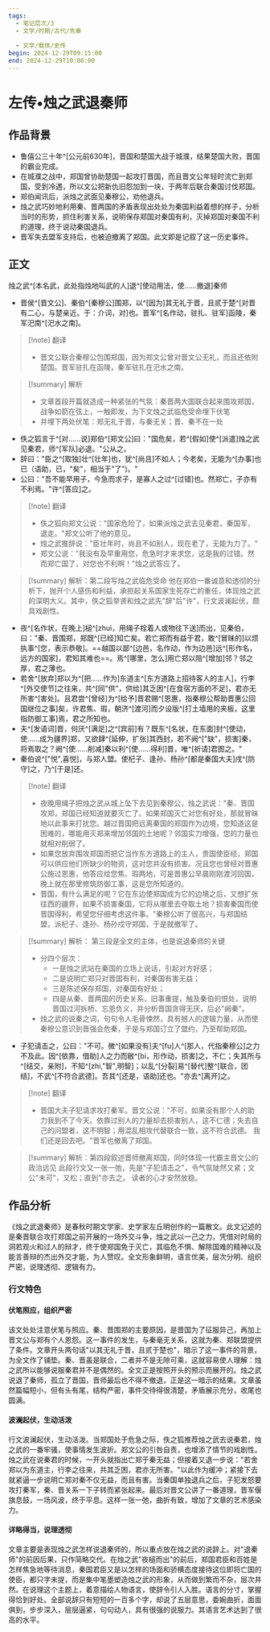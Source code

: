 ```yaml
---
tags:
  - 笔记层次/3
  - 文学/时期/古代/先秦
  
  - 文学/载体/史传
begin: 2024-12-29T09:15:00
end: 2024-12-29T10:00:00
---
```


# 左传•烛之武退秦师

## 作品背景

- 鲁僖公三十年^[公元前630年]，晋国和楚国大战于城濮，结果楚国大败，晋国的霸业完成。
- 在城濮之战中，郑国曾协助楚国一起攻打晋国，而且晋文公年轻时流亡到郑国，受到冷遇，所以文公把新仇旧怨加到一块，于两年后联合秦国讨伐郑国。
- 郑伯闻讯后，派烛之武面见秦穆公，劝他退兵。
- 烛之武巧妙地利用秦、晋两国的矛盾表现出处处为秦国利益着想的样子，分析当时的形势，抓住利害关系，说明保存郑国对秦国有利，灭掉郑国对秦国不利的道理，终于说动秦国退兵。
- 晋军失去盟军支持后，也被迫撤离了郑国。此文即是记叙了这一历史事件。

## 正文

烛之武^[本名武，此处指烛地叫武的人]退^[使动用法，使……撤退]秦师

- 晋侯^[晋文公]、秦伯^[秦穆公]围郑，以^[因为]其无礼于晋，且贰于楚^[对晋有二心，与楚亲近。于：介词，对]也。晋军^[名作动，驻扎、驻军]函陵，秦军汜南^[汜水之南]。

> [!note] 翻译
> - 晋文公联合秦穆公包围郑国，因为郑文公曾对晋文公无礼，而且还依附楚国。晋军驻扎在函陵，秦军驻扎在汜水之南。

> [!summary] 解析
> - 文章首段开篇就造成一种紧张的气氛：秦晋两大国联合起来围攻郑国，战争如箭在弦上，一触即发，为下文烛之武临危受命埋下伏笔
> - 并埋下两处伏笔：郑无礼于晋，与秦无关；晋、秦不在一处

- 佚之狐言于^[对……说]郑伯^[郑文公]曰："国危矣，若^[假如]使^[派遣]烛之武见秦君，师^[军队]必退。"公从之。
- 辞曰："臣之^[取独]壮^[壮年]也，犹^[尚且]不如人；今老矣，无能为^[办事]也已（语助，已，"矣"，相当于"了")。"
- 公曰："吾不能早用子，今急而求子，是寡人之过^[过错]也。然郑亡，子亦有不利焉。"许^[答应]之。

> [!note] 翻译
> - 佚之狐向郑文公说："国家危险了，如果派烛之武去见秦君，秦国军，退走。"郑文公听了他的意见。
> - 烛之武推辞说："臣壮年时，尚且不如别人，现在老了，无能为力了。"
> - 郑文公说："我没有及早重用您，危急时才来求您，这是我的过错。然而郑亡国了，对您也不利啊！"烛之武答应了。

> [!summary] 解析：第二段写烛之武临危受命
> 他在郑伯一番诚意和透彻的分析下，抛开个人感伤和利益，承担起关系国家生死存亡的重任，体现烛之武的深明大义。其中，佚之狐举贤和烛之武先"辞"后"许"，行文波澜起伏，颇具戏剧性。

- 夜^[名作状，在晚上]槌^[zhui，用绳子栓着人或物往下送]而出，见秦伯，曰："秦、晋围郑，郑既^[已经]知亡矣。若亡郑而有益于君，敢^[冒昧的]以烦执事^[您，表示恭敬]。==越国以鄙^[边邑，名作动，作为边邑]远^[形作名，远方的国家]，君知其难也==。焉^[哪里，怎么]用亡郑以陪^[增加]邻？邻之厚，君之薄也。
- 若舍^[放弃]郑以为^[把……作为]东道主^[东方道路上招待客人的主人]，行李^[外交使节]之往来，共^[同"供"，供给]其乏困^[在食宿方面的不足]，君亦无所害^[害处]。且君尝^[曾经]为^[给予]晋君赐^[恩惠，指秦穆公帮助晋惠公回国继位之事]矣，许君焦、瑕，朝济^[渡河]而夕设版^[打土墙用的夹板，这里指防御工事]焉，君之所知也。
- 夫^[发语词]晋，何厌^[满足]之^[宾前]有？既东^[名状，在东面]封^[使动，使……成为疆界]郑，又欲肆^[延伸，扩张]其西封，若不阙^["缺"，损害]秦，将焉取之？阙^[使……削减]秦以利^[使……得利]晋，唯^[祈请]君图之。"
- 秦伯说^["悦",喜悦]，与郑人盟。使杞子、逢孙、杨孙^[都是秦国大夫]戌^[防守]之，乃^[于是]还。

> [!note] 翻译
> - 夜晚用绳子把烛之武从城上坠下去见到秦穆公，烛之武说："秦、晋国攻郑，郑国已经知道就要灭亡了。如果郑国灭亡对您有好处，那就冒昧地以此事来打扰您。越过晋国把远离秦国的郑国作为边境，您知道这是困难的，哪能用灭郑来增加邻国的土地呢？邻国实力增强，您的力量也就相对削弱了。
> - 如果您放弃围攻郑国而把它当作东方道路上的主人，贵国使臣经，郑国可以供应他们所缺少的物资，这对您并没有损害。况且您也曾经对晋惠公施过恩惠，他答应给您焦、瑕两地，可是晋惠公早晨刚刚渡河回国，晚上就在那里修筑防御工事，这是您所知道的。
> - 晋国，有什么满足的呢？它在东边使郑国成为它的边境之后，又想扩张往西的疆界，如果不损害秦国，它将从哪里去夺取土地？损害秦国而使晋国得利，希望您仔细考虑这件事。"秦穆公听了很高兴，与郑国结盟，派杞子、逢孙、杨孙戍守郑国，于是就撤军了。

> [!summary] 解析： 第三段是全文的主体，也是说退秦师的关键
> - 分四个层次： 
> 	- 一是烛之武站在秦国的立场上说话，引起对方好感；
> 	- 二是说明亡郑只对晋国有利，对秦国有害无益；
> 	- 三是陈述保存郑国，对秦国有好处；
> 	- 四是从秦、晋两国的历史关系，旧事重提，触及秦伯的恨处，说明晋国过河拆桥、忘恩负义，并分析晋国贪得无厌，后必"阙秦"。
> - 烛之武的说秦之词，句句令人毛骨悚然，具有撼人的逻辑力量，从而使秦穆公意识到晋强会危秦，于是与郑国订立了盟约，乃至帮助郑国。

- 子犯请击之，公曰："不可。微^[如果没有]夫^[fu]人^[那人，代指秦穆公]之力不及此。因^[依靠，借助]人之力而敝^[bi，形作动，损害]之，不仁；失其所与^[结交，亲附]，不知^[zhi,"智",明智]；以乱^[分裂]易^[替代]整^[联合，团结]，不武^[不符合武德]。吾其^[还是，语助]还也。"亦去^[离开]之。

> [!note] 翻译
> - 晋国大夫子犯请求攻打秦军。晋文公说："不可，如果没有那个人的助力我到不了今天。依靠过别人的力量却去损害别人，这不仁德；失去自己的问盟者，这不明智；用混乱相攻代替联合一致，这不符合武德。 我们还是回去吧。"晋军也撤离了郑国。

> [!summary] 解析：第四段叙述晋师撤离郑国，同时体现一代霸主晋文公的政治远见
> 此段行文又一张一弛，先是"子犯请击之"，令气氛陡然又紧；文公"未可"，又松；直到"亦去之。 读者的心才安然放稳。

## 作品分析 

《烛之武退秦师》是春秋时期文学家、史学家左丘明创作的一篇散文。此文记述的是秦晋联合攻打郑国之前开展的一场外交斗争，烛之武以一己之力，凭借对时局的洞若观火和过人的辩才，终于使郑国免于灭亡，其临危不惧、解除国难的精神以及能言善辩的杰出外交才能，为人赞叹。全文形象鲜明，语言优美，层次分明、组织严密，说理透彻、逻辑有力。


### 行文特色
#### 伏笔照应，组织严密
该文处处注意伏笔与照应。秦、晋围郑的主要原因，是晋国为了征服异己，再加上晋文公与郑有个人恩怨。这一事件的发生，与秦毫无关系，这就为秦、郑联盟提供了条件。文章开头两句话"以其无礼于晋，且贰于楚也"，暗示了这一事件的背景，为全文作了铺垫。秦、晋虽是联合，二者并不是无隙可乘，这就容易使人理解：烛之武所以能够说服秦君并不是偶然的。全文正是按照开头的预示而展开的。烛之武说退了秦师，孤立了晋国，晋师最后也不得不撤退，正是这一暗示的结果。文章虽然篇幅短小，但有头有尾，结构严密，事件交待得很清楚，矛盾展示充分，收尾也圆满。
#### 波澜起伏，生动活泼
行文波澜起伏，生动活泼。当郑国处于危急之际，佚之狐推荐烛之武去说秦君，烛之武的一番牢骚，使事情发生波折。郑文公的引咎自责，也增添了情节的戏剧性。烛之武在说秦君的时候，一开头就指出亡郑于秦无益；但接着又退一步说："若舍郑以为东道主，行李之往来，共其乏困，君亦无所害。"以此作为缓冲；紧接下去就紧逼一步说明亡郑对秦不仅无益，而且有害。当秦国单独退兵之后，子犯发怒要攻打秦军，秦、晋关系一下子转而紧张起来。最后对晋文公讲了一番道理，晋军偃旗息鼓，一场风波，终于平息。这样一张一弛，曲折有致，增加了文章的艺术感染力。
#### 详略得当，说理透彻
文章主要是表现烛之武怎样说退秦师的，所以重点放在烛之武的说辞上。对"退秦师"的前因后果，只作简略交代。在烛之武"夜槌而出"的前后，郑国君臣和百姓是怎样焦急地等待消息，秦国君臣又是以怎样的场面和骄横态度接待这位即将亡国的使臣，都只字未提，而是集中笔墨塑造烛之武的形象，从而做到繁而不杂，层次井然。在说理这个主题上，着意描绘人物语言，使辞令引人入胜。语言的分寸，掌握得恰到好处。全部说辞只有短短的一百多个字，却说了五层意思，委婉曲折，面面俱到，步步深入，层层逼紧，句句动人，具有很强的说服力。其语言艺术达到了很高的水平。
